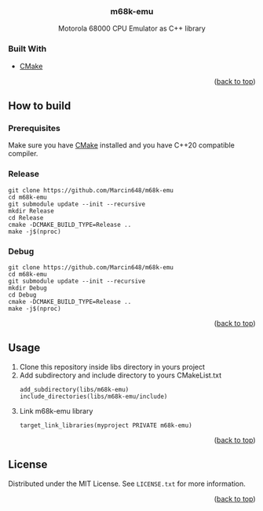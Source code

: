 <div id="top"></div>

<br />
<div align="center">
<h3 align="center">m68k-emu</h3>
  <p align="center">
    Motorola 68000 CPU Emulator as C++ library 
  </p>
</div>

### Built With

* [CMake](https://cmake.org/)

<p align="right">(<a href="#top">back to top</a>)</p>


## How to build

### Prerequisites

Make sure you have [CMake](https://cmake.org/) installed and you have C++20 compatible compiler.

### Release
```
git clone https://github.com/Marcin648/m68k-emu
cd m68k-emu
git submodule update --init --recursive
mkdir Release
cd Release
cmake -DCMAKE_BUILD_TYPE=Release ..
make -j$(nproc)
```

### Debug
```
git clone https://github.com/Marcin648/m68k-emu
cd m68k-emu
git submodule update --init --recursive
mkdir Debug
cd Debug
cmake -DCMAKE_BUILD_TYPE=Release ..
make -j$(nproc)
```
<p align="right">(<a href="#top">back to top</a>)</p>


<!-- USAGE EXAMPLES -->
## Usage

1. Clone this repository inside libs directory in yours project
2. Add subdirectory and include directory to yours CMakeList.txt
   ```
   add_subdirectory(libs/m68k-emu)
   include_directories(libs/m68k-emu/include)
   ```
3. Link m68k-emu library
   ```
   target_link_libraries(myproject PRIVATE m68k-emu)
   ```

<p align="right">(<a href="#top">back to top</a>)</p>


## License

Distributed under the MIT License. See `LICENSE.txt` for more information.

<p align="right">(<a href="#top">back to top</a>)</p>
